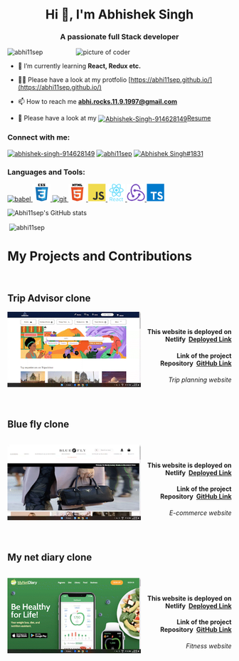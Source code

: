 <!-- [![MasterHead](http://www.pramukhdigital.com/wp-content/uploads/2018/07/New-PNC-Animated-Banners.gif)](http://abhi11sep.io)

<img align="right" width="400px" alt="picture of coder" src="https://thumbs.gfycat.com/ColorlessBitesizedKob-max-1mb.gif"/> -->

<!-- ![Alt Text](https://media.giphy.com/media/vFKqnCdLPNOKc/giphy.gif) -->
<h1 align="center">Hi 👋, I'm Abhishek Singh</h1>
<h3 align="center">A passionate full Stack developer</h3>
<img align="right" width="350px" alt="picture of coder" src="https://github.com/Adam-pw/Adam-pw/raw/main/animation_500_kxa883sd.gif"/>


<!-- https://drive.google.com/file/d/1vGKP6O3lW8bNMkFdGx19JuFAzQ-1Il0X/view?usp=share_link -->



<p align="left"> <img src="https://komarev.com/ghpvc/?username=abhi11sep&label=Profile%20views&color=0e75b6&style=flat" alt="abhi11sep" /> </p>

- 🌱 I’m currently learning **React, Redux etc.**

- 👨‍💻 Please have a look at my protfolio [https://abhi11sep.github.io/](https://abhi11sep.github.io/)

- 📫 How to reach me **abhi.rocks.11.9.1997@gmail.com**
<!-- -  Please have a look at my [https://drive.google.com/file/d/1KtcFdg0Zcu6nqk68Ic9WuHMfqZq2gffu/view?usp=share_link](RESUME) -->

- 📄 <span>Please have a look at my <a href="https://drive.google.com/file/d/1KtcFdg0Zcu6nqk68Ic9WuHMfqZq2gffu/view?usp=share_link" target="blank"><img align="center" src="https://i.pinimg.com/474x/88/3c/6b/883c6b93af660cb4c79e50635ae98e77.jpg" alt="Abhishek-Singh-914628149" height="20" />Resume</a></span>

<h3 align="left">Connect with me:</h3>
<p align="left">
<a href="https://linkedin.com/in/abhishek-singh-914628149" target="blank"><img align="center" src="https://raw.githubusercontent.com/rahuldkjain/github-profile-readme-generator/master/src/images/icons/Social/linked-in-alt.svg" alt="abhishek-singh-914628149" height="30" width="40" /></a>
<a href="https://codesandbox.com/abhi11sep" target="blank"><img align="center" src="https://raw.githubusercontent.com/rahuldkjain/github-profile-readme-generator/master/src/images/icons/Social/codesandbox.svg" alt="abhi11sep" height="30" width="40" /></a>
<a href="https://discord.gg/Abhishek Singh#1831" target="blank"><img align="center" src="https://raw.githubusercontent.com/rahuldkjain/github-profile-readme-generator/master/src/images/icons/Social/discord.svg" alt="Abhishek Singh#1831" height="30" width="40" /></a>
</p>

<h3 align="left">Languages and Tools:</h3>
<p align="left"> <a href="https://babeljs.io/" target="_blank" rel="noreferrer"> <img src="https://www.vectorlogo.zone/logos/babeljs/babeljs-icon.svg" alt="babel" width="40" height="40"/> </a> <a href="https://www.w3schools.com/css/" target="_blank" rel="noreferrer"> <img src="https://raw.githubusercontent.com/devicons/devicon/master/icons/css3/css3-original-wordmark.svg" alt="css3" width="40" height="40"/> </a> <a href="https://git-scm.com/" target="_blank" rel="noreferrer"> <img src="https://www.vectorlogo.zone/logos/git-scm/git-scm-icon.svg" alt="git" width="40" height="40"/> </a> <a href="https://www.w3.org/html/" target="_blank" rel="noreferrer"> <img src="https://raw.githubusercontent.com/devicons/devicon/master/icons/html5/html5-original-wordmark.svg" alt="html5" width="40" height="40"/> </a> <a href="https://developer.mozilla.org/en-US/docs/Web/JavaScript" target="_blank" rel="noreferrer"> <img src="https://raw.githubusercontent.com/devicons/devicon/master/icons/javascript/javascript-original.svg" alt="javascript" width="40" height="40"/> </a> <a href="https://reactjs.org/" target="_blank" rel="noreferrer"> <img src="https://raw.githubusercontent.com/devicons/devicon/master/icons/react/react-original-wordmark.svg" alt="react" width="40" height="40"/> </a> <a href="https://redux.js.org" target="_blank" rel="noreferrer"> <img src="https://raw.githubusercontent.com/devicons/devicon/master/icons/redux/redux-original.svg" alt="redux" width="40" height="40"/> </a> <a href="https://www.typescriptlang.org/" target="_blank" rel="noreferrer"> <img src="https://raw.githubusercontent.com/devicons/devicon/master/icons/typescript/typescript-original.svg" alt="typescript" width="40" height="40"/> </a> </p>

<!-- <p><img align="left" src="https://github-readme-stats.vercel.app/api/top-langs?username=abhi11sep&show_icons=true&locale=en&layout=compact" alt="abhi11sep" /></p> -->


<!-- <span bg_color="black">&nbsp;<img align="center"  src="https://github-readme-stats.vercel.app/api?username=abhi11sep&show_icons=true&locale=en" alt="abhi11sep" /></span> -->

![Abhi11sep's GitHub stats](https://github-readme-stats.vercel.app/api?username=abhi11sep&show_icons=true&theme=dark)

<span>&nbsp;<img align="center" src="https://github-readme-streak-stats.herokuapp.com/?user=abhi11sep&show_icons=true&theme=dark" alt="abhi11sep" /></span>

<p></p>

<!-- ![snake gif](https://github.com/abhi11sep/abhi11sep/blob/output/github-contribution-grid-snake.gif) -->


<h1 align="left">My Projects and Contributions</h1>
</br>
<div>
<h2 align="left">Trip Advisor clone</h2>
<span>&nbsp;<img align="left" width="300px" alt="picture of coder" src="https://github.com/Abhi11sep/Abhi11sep/blob/main/trip%20advisor.gif"/></span>
<h4 align="right">&nbsp;This website is deployed on Netlify  &nbsp;<a  href="https://voyageguide.netlify.app/"/>Deployed Link</a></h4>

<h4 align="right">&nbsp;Link of the project Repository &nbsp;<a align="right" href="https://github.com/Abhi11sep/confused-sand-1770/tree/main/tripadvisor">GitHub Link</a></h4>

<h6 align="right">Trip planning website</h6>

<!-- <p  align="right">Sign-in/Sign-up  |  Home page  |  Navbar and Footer  |  carousel  |  Admin panel with Authentication |  basket section  |  Searched results page</p> -->

</div>
</br>
<div>
<h2 align="left">Blue fly clone</h2>
  </br>
<span>&nbsp;<img align="left" width="300px" alt="picture of coder" src="https://github.com/Abhi11sep/Abhi11sep/blob/main/blue%20fly.gif"/></span>
<h4 align="right">&nbsp;This website is deployed on Netlify  &nbsp;<a align="right" href="https://snazzy-blini-1ddf84.netlify.app/"/>Deployed Link</a></h4>

<h4 align="right">&nbsp;Link of the project Repository &nbsp;<a href="https://github.com/Anwar7411/direful-order-8525">GitHub Link</a></h4>

<h6 align="right">E-commerce website</h6>

<!-- <p  align="right">Sign-in/Sign-up  |  Home page  |  product page with multiple filters  |  Cart page  |  confirmation and payment </p> -->

</div>
</br>

<div>
<h2 align="left">My net diary clone</h2>
  </br>
<span>&nbsp;<img align="left" width="300px" alt="picture of coder" src="https://github.com/Abhi11sep/Abhi11sep/blob/main/my%20net%20diary.gif"/></span>
<h4 align="right">&nbsp;This website is deployed on Netlify  &nbsp;<a href="https://celebrated-rabanadas-429a49.netlify.app/"/>Deployed Link</a></h4>

<h4 align="right">&nbsp;Link of the project Repository &nbsp;<a href="https://github.com/Abhi11sep/screeching-egg-574">GitHub Link</a></h4>

<h6 align="right">Fitness website </h6>

<!-- <p  align="center">Sign-in/Sign-up with required plans  |  Home page  |  Navbar  |  Footer  |  carousel </p> -->

</div>

